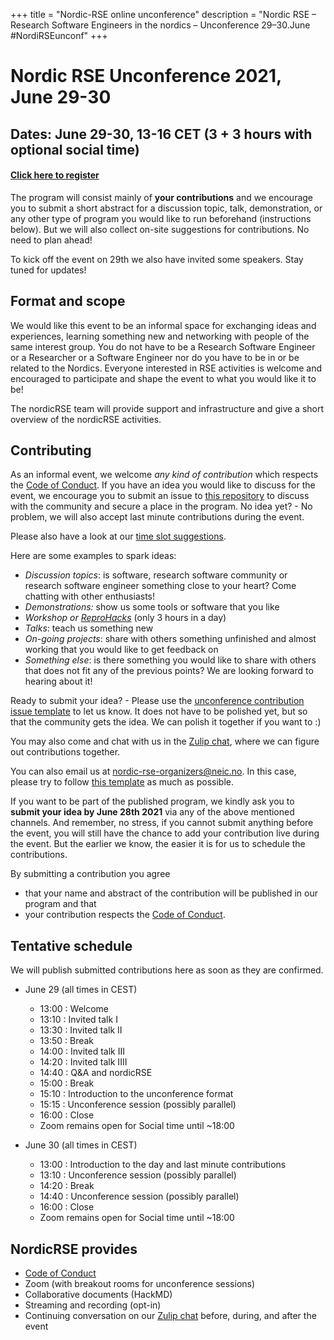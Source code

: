 +++
title = "Nordic-RSE online unconference"
description = "Nordic RSE – Research Software Engineers in the nordics – Unconference 29–30.June #NordiRSEunconf"
+++

# Nordic RSE Unconference 2021, June 29-30

## Dates: June 29-30, 13-16 CET (3 + 3 hours with optional social time)

#### [Click here to register](https://indico.neic.no/event/158/)

The program will consist mainly of **your contributions** and we encourage you to submit a short abstract for a
discussion topic, talk, demonstration, or any other type of program you would
like to run beforehand (instructions below). But we will also collect on-site suggestions for contributions. No need to plan ahead! 

To kick off the event on 29th we also have invited some speakers. Stay tuned for updates!

## Format and scope

We would like this event to be an informal space for exchanging ideas and experiences, learning something new and networking with people of the same interest group. You do not have to be a Research Software Engineer or a Researcher or a Software Engineer nor do you have to be in or be related to the Nordics. Everyone interested in RSE activities is welcome and encouraged to participate and shape the event to what you would like it to be!

The nordicRSE team will provide support and infrastructure and give a short overview of the nordicRSE activities.


## Contributing

As an informal event, we welcome *any kind of contribution* which respects the [Code of Conduct](./code-of-conduct).
If you have an idea you would like to discuss for the event, we encourage you to submit an issue to [this repository](https://github.com/nordic-rse/nordic-rse.github.io) to discuss with the community and secure a place in the program. 
No idea yet? - No problem, we will also accept last minute contributions during the event. 

Please also have a look at our [time slot suggestions](https://github.com/nordic-rse/nordic-rse.github.io/blob/main/.github/ISSUE_TEMPLATE/unconference-contribution.md).

Here are some examples to spark ideas:
- *Discussion topics*: is software, research software community or research software engineer something close to your heart? Come chatting with other enthusiasts!
- *Demonstrations:* show us some tools or software that you like
- *Workshop or [ReproHacks](https://reprohack.github.io/reprohack-hq/)* (only 3 hours in a day)
- *Talks*: teach us something new
- *On-going projects*: share with others something unfinished and almost working that you would like to get feedback on
- *Something else*: is there something you would like to share with others that does not fit any of the previous points? We are looking forward to hearing about it!

Ready to submit your idea? - Please use the [unconference contribution issue template](https://github.com/nordic-rse/nordic-rse.github.io/blob/main/.github/ISSUE_TEMPLATE/unconference-contribution.md) to let us know. It does not have to be polished yet, but so that the community gets the idea. We can polish it together if you want to :)

You may also come and chat with us in the [Zulip chat](https://coderefinery.zulipchat.com/#narrow/stream/213720-nordic-rse), where we can figure out contributions together.

You can also email us at <nordic-rse-organizers@neic.no>. In this case, please try to follow [this template](https://github.com/nordic-rse/nordic-rse.github.io/blob/main/.github/ISSUE_TEMPLATE/unconference-contribution.md) as much as possible.

If you want to be part of the published program, we kindly ask you to **submit your idea by June 28th 2021** via any of the above mentioned channels.
And remember, no stress, if you cannot submit anything before the event, you will still have the chance to add your contribution live during the event. But the earlier we know, the easier it is for us to schedule the contributions.

By submitting a contribution you agree 
   - that your name and abstract of the contribution will be published in our program and that
   - your contribution respects the [Code of Conduct](./code-of-conduct).

## Tentative schedule

We will publish submitted contributions here as soon as they are confirmed.

- June 29 (all times in CEST)
  - 13:00 : Welcome 
  - 13:10 : Invited talk I
  - 13:30 : Invited talk II
  - 13:50 : Break
  - 14:00 : Invited talk III
  - 14:20 : Invited talk IIII
  - 14:40 : Q&A and nordicRSE
  - 15:00 : Break
  - 15:10 : Introduction to the unconference format
  - 15:15 : Unconference session (possibly parallel)
  - 16:00 : Close
  - Zoom remains open for Social time until ~18:00
 

- June 30 (all times in CEST)
  - 13:00 : Introduction to the day and last minute contributions
  - 13:10 : Unconference session (possibly parallel)
  - 14:20 : Break
  - 14:40 : Unconference session (possibly parallel)
  - 16:00 : Close
  - Zoom remains open for Social time until ~18:00


## NordicRSE provides

- [Code of Conduct](./code-of-conduct/)
- Zoom (with breakout rooms for unconference sessions)
- Collaborative documents (HackMD)
- Streaming and recording (opt-in)
- Continuing conversation on our [Zulip chat](https://coderefinery.zulipchat.com/#narrow/stream/213720-nordic-rse)
  before, during, and after the event
  
 
